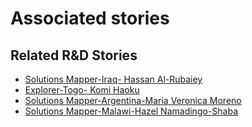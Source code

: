 # Associated stories

<!-- !!DO NOT REMOVE!! start autogenerated hyperlinks -->
## Related R&D Stories
- [Solutions Mapper\-Iraq\- Hassan Al\-Rubaiey](/stories/?doc=SolutionMappers_IRQ)
- [Explorer\-Togo\- Komi Haoku](/stories/?doc=Explorers_TGO)
- [Solutions Mapper\-Argentina\-Maria Veronica Moreno](/stories/?doc=SolutionMappers_ARG)
- [Solutions Mapper\-Malawi\-Hazel Namadingo\-Shaba](/stories/?doc=SolutionMappers_MWI)
<!-- !!DO NOT REMOVE!! end autogenerated hyperlinks -->